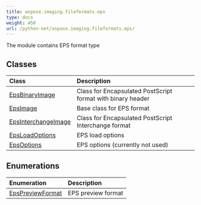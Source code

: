 ```yaml
---
title: aspose.imaging.fileformats.eps
type: docs
weight: 450
url: /python-net/aspose.imaging.fileformats.eps/
---
```



The module contains EPS format type

## **Classes**
|**Class**|**Description**|
| :- | :- |
|[EpsBinaryImage](/imaging/python-net/aspose.imaging.fileformats.eps/epsbinaryimage/)|Class for Encapsulated PostScript format with binary header|
|[EpsImage](/imaging/python-net/aspose.imaging.fileformats.eps/epsimage/)|Base class for EPS format|
|[EpsInterchangeImage](/imaging/python-net/aspose.imaging.fileformats.eps/epsinterchangeimage/)|Class for Encapsulated PostScript Interchange format|
|[EpsLoadOptions](/imaging/python-net/aspose.imaging.fileformats.eps/epsloadoptions/)|EPS load options|
|[EpsOptions](/imaging/python-net/aspose.imaging.fileformats.eps/epsoptions/)|EPS options (currently not used)|
## **Enumerations**
|**Enumeration**|**Description**|
| :- | :- |
| [EpsPreviewFormat](/imaging/python-net/aspose.imaging.fileformats.eps/epspreviewformat/) | EPS preview format |
